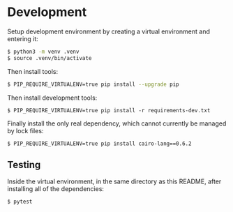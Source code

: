 # Development

Setup development environment by creating a virtual environment and entering it:

```bash
$ python3 -m venv .venv
$ source .venv/bin/activate
```

Then install tools:

```bash
$ PIP_REQUIRE_VIRTUALENV=true pip install --upgrade pip
```

Then install development tools:

```
$ PIP_REQUIRE_VIRTUALENV=true pip install -r requirements-dev.txt
```

Finally install the only real dependency, which cannot currently be managed by lock files:

```
$ PIP_REQUIRE_VIRTUALENV=true pip install cairo-lang==0.6.2
```

## Testing

Inside the virtual environment, in the same directory as this README, after installing all of the dependencies:

```
$ pytest
```
